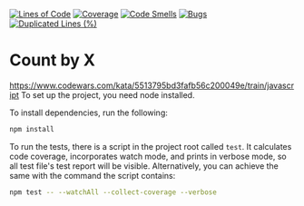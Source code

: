 
[![Lines of Code](https://sonarcloud.io/api/project_badges/measure?project=braunjHun_CountByX&metric=ncloc)](https://sonarcloud.io/summary/new_code?id=braunjHun_CountByX)
[![Coverage](https://sonarcloud.io/api/project_badges/measure?project=braunjHun_CountByX&metric=coverage)](https://sonarcloud.io/summary/new_code?id=braunjHun_CountByX)
[![Code Smells](https://sonarcloud.io/api/project_badges/measure?project=braunjHun_CountByX&metric=code_smells)](https://sonarcloud.io/summary/new_code?id=braunjHun_CountByX)
[![Bugs](https://sonarcloud.io/api/project_badges/measure?project=braunjHun_CountByX&metric=bugs)](https://sonarcloud.io/summary/new_code?id=braunjHun_CountByX)
[![Duplicated Lines (%)](https://sonarcloud.io/api/project_badges/measure?project=braunjHun_CountByX&metric=duplicated_lines_density)](https://sonarcloud.io/summary/new_code?id=braunjHun_CountByX)
# Count by X
https://www.codewars.com/kata/5513795bd3fafb56c200049e/train/javascript
To set up the project, you need node installed.

To install dependencies, run the following:

```sh
npm install
```

To run the tests, there is a script in the project root called `test`. It calculates code coverage, incorporates
watch mode, and prints in verbose mode, so all test file's test report will be visible. Alternatively, you
can achieve the same with the command the script contains:

```sh
npm test -- --watchAll --collect-coverage --verbose
```
